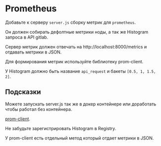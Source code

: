 # Prometheus

Добавьте к серверу `server.js` сборку метрик для `prometheus`.

Он должен собирать дефолтные метрики ноды, а так же Histogram запроса в API gitlab.

Сервер метрик должен отвечать на http://localhost:8000/metrics и отдавать метрики в JSON.

Для формирования метрик используйте библиотеку prom-client.

У Histogram должно быть название `api_request` и бакеты `[0.5, 1, 1.5, 2]`.

## Подсказки

Можете запускать server.js так же в докер контейнере или доработать чтобы работал без контейнера.

[prom-client](https://github.com/siimon/prom-client).

Не забудьте зарегистрировать Histogram в Registry.

У prom-client есть отдельный метод который отдает метрики в JSON.
